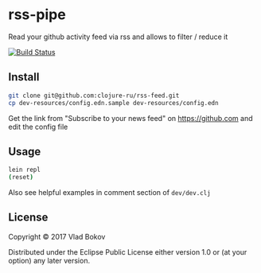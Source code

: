 # rss-pipe

Read your github activity feed via rss and allows to filter / reduce it

[![Build Status][BS img]][Build Status]

## Install

```sh
git clone git@github.com:clojure-ru/rss-feed.git
cp dev-resources/config.edn.sample dev-resources/config.edn 
```

Get the link from "Subscribe to your news feed" on https://github.com and edit the config file

## Usage

```sh
lein repl
(reset)
```

Also see helpful examples in comment section of `dev/dev.clj`

## License

Copyright © 2017 Vlad Bokov

Distributed under the Eclipse Public License either version 1.0 or (at
your option) any later version.

[Build Status]: https://travis-ci.org/clojure-ru/rss-feed
[BS img]: https://travis-ci.org/clojure-ru/rss-feed.png
